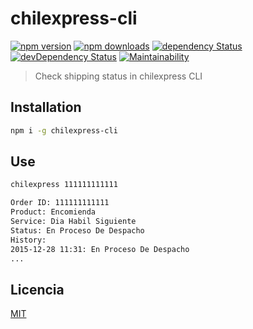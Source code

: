 # chilexpress-cli

[![npm version](https://img.shields.io/npm/v/chilexpress-cli.svg)](https://www.npmjs.com/package/chilexpress-cli)
[![npm downloads](https://img.shields.io/npm/dm/chilexpress-cli.svg)](https://www.npmjs.com/package/chilexpress-cli)
[![dependency Status](https://img.shields.io/david/lgaticaq/chilexpress-cli.svg)](https://david-dm.org/lgaticaq/chilexpress-cli#info=dependencies)
[![devDependency Status](https://img.shields.io/david/dev/lgaticaq/chilexpress-cli.svg)](https://david-dm.org/lgaticaq/chilexpress-cli#info=devDependencies)
[![Maintainability](https://api.codeclimate.com/v1/badges/1e68c62ae3108ebb08d5/maintainability)](https://codeclimate.com/github/lgaticaq/chilexpress-cli/maintainability)

> Check shipping status in chilexpress CLI

## Installation

```bash
npm i -g chilexpress-cli
```

## Use

```bash
chilexpress 111111111111

Order ID: 111111111111
Product: Encomienda
Service: Dia Habil Siguiente
Status: En Proceso De Despacho
History:
2015-12-28 11:31: En Proceso De Despacho
...
```

## Licencia

[MIT](https://tldrlegal.com/license/mit-license)

